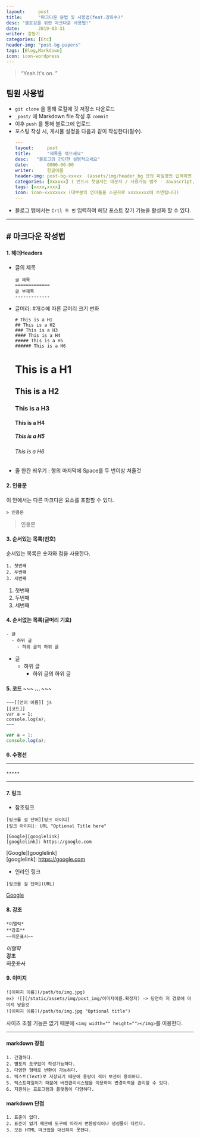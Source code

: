 ```yaml
---
layout:     post
title:      "마크다운 문법 및 사용법(feat.강화수)"
desc: "블로깅을 위한 마크다운 사용법!"
date:       2019-03-31 
writer: 강동기
categories: [Etc]
header-img: "post-bg-papers"
tags: [Blog,Markdown]
icon: icon-wordpress
---
```


> “Yeah It's on. ”


## 팀원 사용법
- `git clone` 을 통해 로컬에 깃 저장소 다운로드
- `_post/` 에 Markdown file 작성 후 `commit`
- 이후 `push` 를 통해 블로그에 업로드
- 포스팅 작성 시, 게시물 설정을 다음과 같이 작성한다(필수).
	```yml
	---
	layout:     post
	title:      "제목을 적으세요"
	desc:   "블로그의 간단한 설명적으세요"
	date:       0000-00-00
	writer:     한글이름
	header-img: post-bg-xxxxx  (assets/img/header_bg 안의 파일명만 입력하면 됩니다)
	categories: [Xxxxxx] ( 반드시 첫글자는 대문자 / 사용가능 범주 - Javascript, Node.js, Python, Network, Security, Html&css, Marketing, Startup, Etc )
	tags: [xxxx,xxxx]
	icon: icon-xxxxxxxx (대부분의 언어들을 소문자로 xxxxxxxx에 쓰면됩니다)		
	---
	```
- 블로그 탭에서는 ```Crtl 두 번``` 입력하여 헤당 포스트 찾기 기능을 활성화 할 수 있다.

--------
## # 마크다운 작성법   
#### 1. 헤더Headers    

* 글의 제목
    ```
	글 제목
	=============
    글 부제목
    -------------
    ```
   
* 글머리: #개수에 따른 글머리 크기 변화
	```
	# This is a H1
	## This is a H2
	### This is a H3
	#### This is a H4
	##### This is a H5
	###### This is a H6
	```
	# This is a H1
	## This is a H2
	### This is a H3
	#### This is a H4
	##### This is a H5
	###### This is a H6
      
* 줄 한칸 띄우기 : 행의 마지막에 Space를 두 번이상 쳐줄것
    
#### 2. 인용문
이 안에서는 다른 마크다운 요소를 포함할 수 있다.

```
> 인용문
```
> 인용문
     
#### 3. 순서있는 목록(번호)
순서있는 목록은 숫자와 점을 사용한다.
```
1. 첫번째
2. 두번째
3. 세번째
```
1. 첫번째
2. 두번째
3. 세번째
     
#### 4. 순서없는 목록(글머리 기호)
```
- 글
  - 하위 글
    - 하위 글의 하위 글
```
- 글
  - 하위 글
    - 하위 글의 하위 글
      
#### 5. 코드 ~~~ ... ~~~
```
~~~[[언어 이름]] js
[[코드]]
var a = 1;
console.log(a);
~~~
```
      
~~~js
var a = 1;
console.log(a);
~~~
      
#### 6. 수평선 <hr/>
```
*****
```
*****
     
#### 7. 링크
- 참조링크
    
```
[링크를 걸 단어][링크 아이디]
[링크 아이디]: URL "Optional Title here"

[Google][googlelink]
[googlelink]: https://google.com
```

[Google][googlelink]  
[googlelink]: https://google.com
     
- 인라인 링크

```
[링크를 걸 단어](URL)
```
[Google](https://google.com, "google link")
      
#### 8. 강조
```
*이탤릭*
**강조**
~~지운표시~~
```

*이탤릭*  
**강조**  
~~지운표시~~  
     
#### 9. 이미지
    
```
![이미지 이름](/path/to/img.jpg)
ex) ![](/static/assets/img/post_img/이미지이름.확장자) -> 당연히 저 경로에 이미지 넣을것
![이미지 이름](/path/to/img.jpg "Optional title")
```
     
사이즈 조절 기능은 없기 때문에 ```<img width="" height=""></img>```를 이용한다.

--------
#### markdown 장점
	1. 간결하다.
	2. 별도의 도구없이 작성가능하다.
	3. 다양한 형태로 변환이 가능하다.
	4. 텍스트(Text)로 저장되기 때문에 용량이 적어 보관이 용이하다.
	5. 텍스트파일이기 때문에 버전관리시스템을 이용하여 변경이력을 관리할 수 있다.
	6. 지원하는 프로그램과 플랫폼이 다양하다.
     
#### markdown 단점
	1. 표준이 없다.
	2. 표준이 없기 때문에 도구에 따라서 변환방식이나 생성물이 다르다.
	3. 모든 HTML 마크업을 대신하지 못한다.


